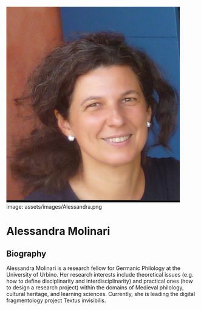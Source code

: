![alt text](https://github.com/akmkhalid/xml/blob/main/Alessandra.png?raw=true)
image: assets/images/Alessandra.png
# Alessandra Molinari

## Biography

Alessandra Molinari is a research fellow for Germanic Philology at the University of Urbino. Her research interests include theoretical issues (e.g. how to define disciplinarity and interdisciplinarity) and practical ones (how to design a research project) within the domains of Medieval philology, cultural heritage, and learning sciences. Currently, she is leading the digital fragmentology project Textus invisibilis.
